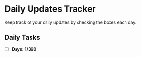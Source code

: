 # Daily Updates Tracker

Keep track of your daily updates by checking the boxes each day.

## Daily Tasks
- [ ] **Days: 1/360**
